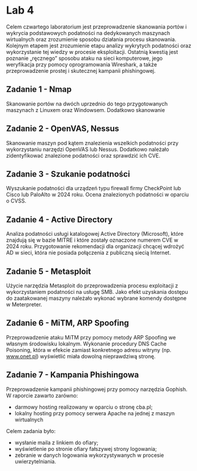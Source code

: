 # Lab 4
Celem czwartego laboratorium jest przeprowadzenie skanowania portów i wykrycia podstawowych podatności na dedykowanych maszynach wirtualnych oraz zrozumienie sposobu działania procesu skanowania. Kolejnym etapem jest zrozumienie etapu analizy wykrytych podatności oraz wykorzystanie tej wiedzy w procesie eksploitacji. Ostatnią kwestią jest poznanie „ręcznego” sposobu ataku na sieci komputerowe, jego weryfikacja przy pomocy oprogramowania Wireshark, a także przeprowadzenie prostej i skutecznej kampanii phishingowej.

## Zadanie 1 - Nmap
Skanowanie portów na dwóch uprzednio do tego przygotowanych maszynach z Linuxem oraz Windowsem. Dodatkowo skanowanie 

## Zadanie 2 - OpenVAS, Nessus
Skanowanie maszyn pod kątem znalezienia wszelkich podatności przy wykorzystaniu narzędzi OpenVAS lub Nessus. Dodatkowo należało zidentyfikować znalezione podatności oraz sprawdzić ich CVE.

## Zadanie 3 - Szukanie podatności
Wyszukanie podatności dla urządzeń typu firewall firmy CheckPoint lub Cisco lub PaloAlto w 2024 roku. Ocena znalezionych podatności w oparciu o CVSS.

## Zadanie 4 - Active Directory
Analiza podatności usługi katalogowej Active Directory (Microsoft), które znajdują
się w bazie MITRE i które zostały oznaczone numerem CVE w 2024 roku. Przygotowanie rekomendacji dla organizacji chcącej
wdrożyć AD w sieci, która nie posiada połączenia z publiczną siecią Internet.

## Zadanie 5 - Metasploit
Użycie narzędzia Metasploit do przeprowadzenia procesu exploitacji z wykorzystaniem podatności na usługę SMB. Jako efekt uzyskania dostępu do zaatakowanej maszyny należało wykonać wybrane komendy dostępne w Meterpreter.

## Zadanie 6 - MiTM, ARP Spoofing
Przeprowadzenie ataku MiTM przy pomocy metody ARP Spoofing we własnym środowisku lokalnym. Wykonanie procedury DNS Cache Poisoning, która w efekcie zamiast konkretnego adresu witryny (np. www.onet.pl) wyświetlić miała dowolną nieprawdziwą stronę. 

## Zadanie 7 - Kampania Phishingowa
Przeprowadzenie kampanii phishingowej przy pomocy narzędzia Gophish. W raporcie zawarto zarówno:
* darmowy hosting realizowany w oparciu o stronę cba.pl;
* lokalny hosting przy pomocy serwera Apache na jednej z maszyn wirtualnych

Celem zadania było:
* wysłanie maila z linkiem do ofiary;
* wyświetlenie po stronie ofiary fałszywej strony logowania;
* zebranie w danych logowania wykorzystywanych w procesie uwierzytelniania.